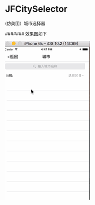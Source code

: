 # JFCitySelector
(仿美团）城市选择器


####### 效果图如下

![效果图](https://github.com/zfx5130/JFCitySelector/blob/master/test.gif)
